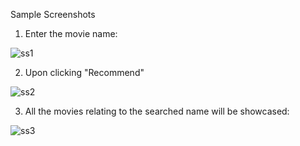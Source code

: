 Sample Screenshots

1. Enter the movie name: 

![ss1](https://github.com/jainil-parekh/Movie-Recommendation-System/assets/142773068/9919489c-9acf-44eb-8f33-f7686e35a56f)

2. Upon clicking "Recommend"

![ss2](https://github.com/jainil-parekh/Movie-Recommendation-System/assets/142773068/251c5972-457e-4d0e-8804-9cf56f637268)

3. All the movies relating to the searched name will be showcased:

![ss3](https://github.com/jainil-parekh/Movie-Recommendation-System/assets/142773068/c58be803-0f0a-4ef4-92b9-4f4ef9a776ed)
